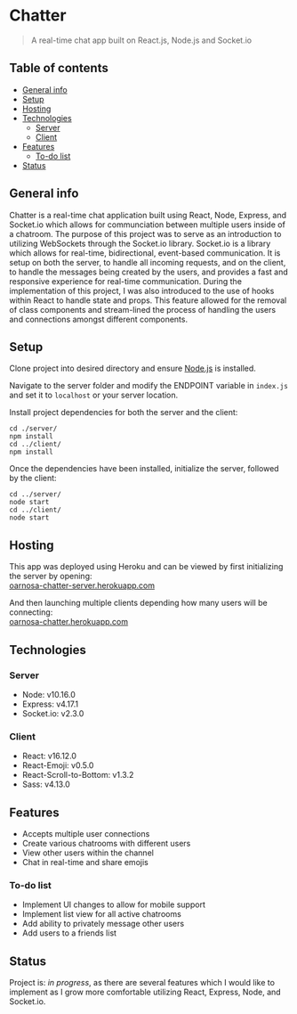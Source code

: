 # Chatter

> A real-time chat app built on React.js, Node.js and Socket.io

## Table of contents

- [General info](#general-info)
- [Setup](#setup)
- [Hosting](#hosting)
- [Technologies](#technologies)
  - [Server](#server)
  - [Client](#client)
- [Features](#features)
  - [To-do list](#to-do-list)
- [Status](#status)

## General info

Chatter is a real-time chat application built using React, Node, Express, and Socket.io which allows for communciation between multiple users inside of a chatroom. The purpose of this project was to serve as an introduction to utilizing WebSockets through the Socket.io library. Socket.io is a library which allows for real-time, bidirectional, event-based communication. It is setup on both the server, to handle all incoming requests, and on the client, to handle the messages being created by the users, and provides a fast and responsive experience for real-time communication. During the implementation of this project, I was also introduced to the use of hooks within React to handle state and props. This feature allowed for the removal of class components and stream-lined the process of handling the users and connections amongst different components.

## Setup

Clone project into desired directory and ensure [Node.js](https://nodejs.org/en/download/) is installed.

Navigate to the server folder and modify the ENDPOINT variable in `index.js` and set it to `localhost` or your server location.

Install project dependencies for both the server and the client:

```
cd ./server/
npm install
cd ../client/
npm install
```

Once the dependencies have been installed, initialize the server, followed by the client:

```
cd ../server/
node start
cd ../client/
node start
```

## Hosting

This app was deployed using Heroku and can be viewed by first initializing the server by opening:  
[oarnosa-chatter-server.herokuapp.com](https://oarnosa-chatter-server.herokuapp.com/)

And then launching multiple clients depending how many users will be connecting:  
[oarnosa-chatter.herokuapp.com](https://oarnosa-chatter.herokuapp.com/)

## Technologies

### Server

- Node: v10.16.0
- Express: v4.17.1
- Socket.io: v2.3.0

### Client

- React: v16.12.0
- React-Emoji: v0.5.0
- React-Scroll-to-Bottom: v1.3.2
- Sass: v4.13.0

## Features

- Accepts multiple user connections
- Create various chatrooms with different users
- View other users within the channel
- Chat in real-time and share emojis

### To-do list

- Implement UI changes to allow for mobile support
- Implement list view for all active chatrooms
- Add ability to privately message other users
- Add users to a friends list

## Status

Project is: _in progress_, as there are several features which I would like to implement as I grow more comfortable utilizing React, Express, Node, and Socket.io.
